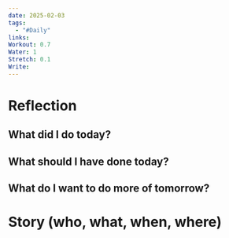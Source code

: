 ```yaml
---
date: 2025-02-03
tags:
  - "#Daily"
links: 
Workout: 0.7
Water: 1
Stretch: 0.1
Write:
---
```

# Reflection
## What did I do today?

## What should I have done today?

## What do I want to do more of tomorrow?

# Story (who, what, when, where)

